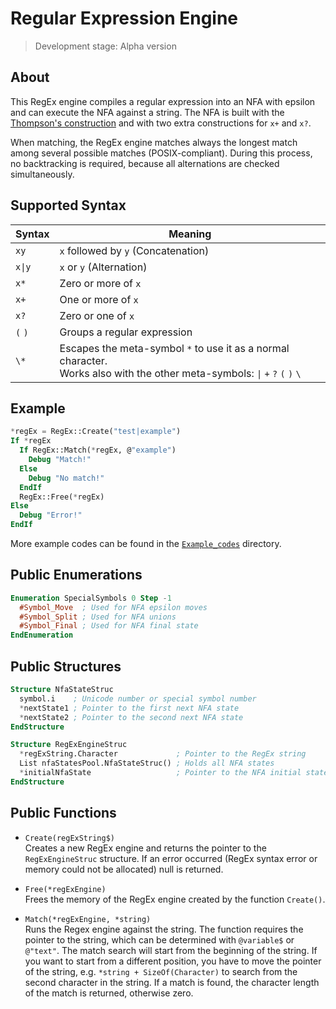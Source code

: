 # Regular Expression Engine

> Development stage: Alpha version

## About

This RegEx engine compiles a regular expression into an NFA with epsilon and can execute the NFA against a string. The NFA is built with the [Thompson's construction](https://en.wikipedia.org/wiki/Thompson%27s_construction) and with two extra constructions for `x+` and `x?`.

When matching, the RegEx engine matches always the longest match among several possible matches (POSIX-compliant). During this process, no backtracking is required, because all alternations are checked simultaneously.

## Supported Syntax

| Syntax  | Meaning |
| ------- | ------- |
| `xy`    | `x` followed by `y` (Concatenation) |
| `x\|y`  | `x` or `y` (Alternation) |
| `x*`    | Zero or more of `x` |
| `x+`    | One or more of `x` |
| `x?`    | Zero or one of `x` |
| `(` `)` | Groups a regular expression |
| `\*`    | Escapes the meta-symbol `*` to use it as a normal character.<br>Works also with the other meta-symbols: `\|` `+` `?` `(` `)` `\` |

## Example

```purebasic
*regEx = RegEx::Create("test|example")
If *regEx
  If RegEx::Match(*regEx, @"example")
    Debug "Match!"
  Else
    Debug "No match!"
  EndIf
  RegEx::Free(*regEx)
Else
  Debug "Error!"
EndIf
```
More example codes can be found in the [`Example_codes`](Example_codes) directory.

## Public Enumerations

```purebasic
Enumeration SpecialSymbols 0 Step -1
  #Symbol_Move  ; Used for NFA epsilon moves
  #Symbol_Split ; Used for NFA unions
  #Symbol_Final ; Used for NFA final state
EndEnumeration
```

## Public Structures

```purebasic
Structure NfaStateStruc
  symbol.i    ; Unicode number or special symbol number
  *nextState1 ; Pointer to the first next NFA state
  *nextState2 ; Pointer to the second next NFA state
EndStructure
```

```purebasic
Structure RegExEngineStruc
  *regExString.Character             ; Pointer to the RegEx string
  List nfaStatesPool.NfaStateStruc() ; Holds all NFA states
  *initialNfaState                   ; Pointer to the NFA initial state
EndStructure
```

## Public Functions

- `Create(regExString$)`  
Creates a new RegEx engine and returns the pointer to the `RegExEngineStruc` structure. If an error occurred (RegEx syntax error or memory could not be allocated) null is returned.

- `Free(*regExEngine)`  
Frees the memory of the RegEx engine created by the function `Create()`.

- `Match(*regExEngine, *string)`  
Runs the Regex engine against the string. The function requires the pointer to the string, which can be determined with `@variable$` or `@"text"`. The match search will start from the beginning of the string. If you want to start from a different position, you have to move the pointer of the string, e.g. `*string + SizeOf(Character)` to search from the second character in the string. If a match is found, the character length of the match is returned, otherwise zero.
